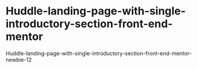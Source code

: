 # Huddle-landing-page-with-single-introductory-section-front-end-mentor
Huddle-landing-page-with-single-introductory-section-front-end-mentor-newbie-12
